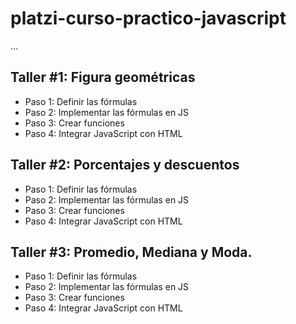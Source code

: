 # platzi-curso-practico-javascript

...

## Taller #1: Figura geométricas

- Paso 1: Definir las fórmulas
- Paso 2: Implementar las fórmulas en JS
- Paso 3: Crear funciones 
- Paso 4: Integrar JavaScript con HTML



## Taller #2: Porcentajes y descuentos

- Paso 1: Definir las fórmulas
- Paso 2: Implementar las fórmulas en JS
- Paso 3: Crear funciones 
- Paso 4: Integrar JavaScript con HTML

## Taller #3: Promedio, Mediana y Moda.

- Paso 1: Definir las fórmulas
- Paso 2: Implementar las fórmulas en JS
- Paso 3: Crear funciones 
- Paso 4: Integrar JavaScript con HTML